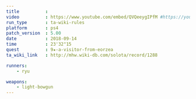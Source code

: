```yaml
---
title          :
video          : https://www.youtube.com/embed/QVQeeygIPfM #https://youtu.be/QVQeeygIPfM
run_type       : ta-wiki-rules
platform       : ps4
patch_version  : 5.00
date           : 2018-09-14
time           : 23'32"15
quest          : 9★-a-visitor-from-eorzea
ta_wiki_link   : http://mhw.wiki-db.com/solota/record/1288

runners:
    - ryu

weapons:
    - light-bowgun
---
```

